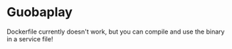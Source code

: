 # Guobaplay

Dockerfile currently doesn't work, but you can compile and use the binary in a service file!
